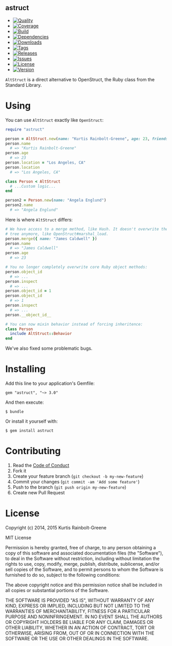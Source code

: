 astruct
-------


  - [![Quality](http://img.shields.io/codeclimate/github/krainboltgreene/astruct.gem.svg?style=flat-square)](https://codeclimate.com/github/krainboltgreene/astruct.gem)
  - [![Coverage](http://img.shields.io/codeclimate/coverage/github/krainboltgreene/astruct.gem.svg?style=flat-square)](https://codeclimate.com/github/krainboltgreene/astruct.gem)
  - [![Build](http://img.shields.io/travis-ci/krainboltgreene/astruct.gem.svg?style=flat-square)](https://travis-ci.org/krainboltgreene/astruct.gem)
  - [![Dependencies](http://img.shields.io/gemnasium/krainboltgreene/astruct.gem.svg?style=flat-square)](https://gemnasium.com/krainboltgreene/astruct.gem)
  - [![Downloads](http://img.shields.io/gem/dtv/astruct.svg?style=flat-square)](https://rubygems.org/gems/astruct)
  - [![Tags](http://img.shields.io/github/tag/krainboltgreene/astruct.gem.svg?style=flat-square)](http://github.com/krainboltgreene/astruct.gem/tags)
  - [![Releases](http://img.shields.io/github/release/krainboltgreene/astruct.gem.svg?style=flat-square)](http://github.com/krainboltgreene/astruct.gem/releases)
  - [![Issues](http://img.shields.io/github/issues/krainboltgreene/astruct.gem.svg?style=flat-square)](http://github.com/krainboltgreene/astruct.gem/issues)
  - [![License](http://img.shields.io/badge/license-MIT-brightgreen.svg?style=flat-square)](http://opensource.org/licenses/MIT)
  - [![Version](http://img.shields.io/gem/v/astruct.svg?style=flat-square)](https://rubygems.org/gems/astruct)

`AltStruct` is a direct alternative to OpenStruct, the Ruby class from the Standard Library.


Using
=====

You can use `AltStruct` exactly like `OpenStruct`:

``` ruby
require "astruct"

person = AltStruct.new(name: "Kurtis Rainbolt-Greene", age: 23, friends: [])
person.name
  # => "Kurtis Rainbolt-Greene"
person.age
  # => 23
person.location = "Los Angeles, CA"
person.location
  # => "Los Angeles, CA"

class Person < AltStruct
  # ...Custom logic...
end

person2 = Person.new(name: "Angela Englund")
person2.name
  # => "Angela Englund"
```

Here is where `AltStruct` differs:

``` ruby
# We have access to a merge method, like Hash. It doesn't overwrite the entire
# tree anymore, like OpenStruct#marshal_load.
person.merge({ name: "James Caldwell" })
person.name
  # => "James Caldwell"
person.age
  # => 23

# You no longer completely overwrite core Ruby object methods:
person.object_id
  # => ...
person.inspect
  # => ...
person.object_id = 1
person.object_id
  # => 1
person.inspect
  # => ...
person.__object_id__
```

``` ruby
# You can now mixin behavior instead of forcing inheritence:
class Person
  include AltStruct::Behavior
end
```

We've also fixed some problematic bugs.


Installing
==========

Add this line to your application's Gemfile:

    gem "astruct", "~> 3.0"

And then execute:

    $ bundle

Or install it yourself with:

    $ gem install astruct


Contributing
============

  1. Read the [Code of Conduct](/CONDUCT.md)
  2. Fork it
  3. Create your feature branch (`git checkout -b my-new-feature`)
  4. Commit your changes (`git commit -am 'Add some feature'`)
  5. Push to the branch (`git push origin my-new-feature`)
  6. Create new Pull Request


License
=======

Copyright (c) 2014, 2015 Kurtis Rainbolt-Greene

MIT License

Permission is hereby granted, free of charge, to any person obtaining
a copy of this software and associated documentation files (the
"Software"), to deal in the Software without restriction, including
without limitation the rights to use, copy, modify, merge, publish,
distribute, sublicense, and/or sell copies of the Software, and to
permit persons to whom the Software is furnished to do so, subject to
the following conditions:

The above copyright notice and this permission notice shall be
included in all copies or substantial portions of the Software.

THE SOFTWARE IS PROVIDED "AS IS", WITHOUT WARRANTY OF ANY KIND,
EXPRESS OR IMPLIED, INCLUDING BUT NOT LIMITED TO THE WARRANTIES OF
MERCHANTABILITY, FITNESS FOR A PARTICULAR PURPOSE AND
NONINFRINGEMENT. IN NO EVENT SHALL THE AUTHORS OR COPYRIGHT HOLDERS BE
LIABLE FOR ANY CLAIM, DAMAGES OR OTHER LIABILITY, WHETHER IN AN ACTION
OF CONTRACT, TORT OR OTHERWISE, ARISING FROM, OUT OF OR IN CONNECTION
WITH THE SOFTWARE OR THE USE OR OTHER DEALINGS IN THE SOFTWARE.
